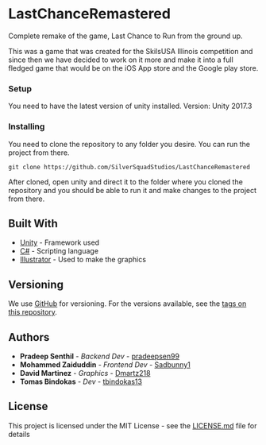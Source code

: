 # LastChanceRemastered

Complete remake of the game, Last Chance to Run from the ground up. 

This was a game that was created for the SkilsUSA Illinois competition and since then we have decided to work on it more and make it into a full fledged game that would be on the iOS App store and the Google play store.

### Setup

You need to have the latest version of unity installed. 
Version: Unity 2017.3

### Installing

You need to clone the repository to any folder you desire. You can run the project from there.

```
git clone https://github.com/SilverSquadStudios/LastChanceRemastered
```

After cloned, open unity and direct it to the folder where you cloned the repository and you should be able to run it and make changes to the project from there.

## Built With

* [Unity](https://unity3d.com/) - Framework used
* [C#](https://maven.apache.org/) - Scripting language
* [Illustrator](http://www.adobe.com/products/illustrator.html) - Used to make the graphics

## Versioning

We use [GitHub](https://github.com/) for versioning. For the versions available, see the [tags on this repository](https://github.com/SilverSquadStudios/LastChanceRemastered/releases). 

## Authors

* **Pradeep Senthil** - *Backend Dev* - [pradeepsen99](https://github.com/pradeepsen99)
* **Mohammed Zaiduddin** - *Frontend Dev* - [Sadbunny1](https://github.com/Sadbunny1)
* **David Martinez** - *Graphics* - [Dmartz218](https://github.com/Dmartz218)
* **Tomas Bindokas** - *Dev* - [tbindokas13](https://github.com/tbindokas13)

## License

This project is licensed under the MIT License - see the [LICENSE.md](LICENSE.md) file for details

